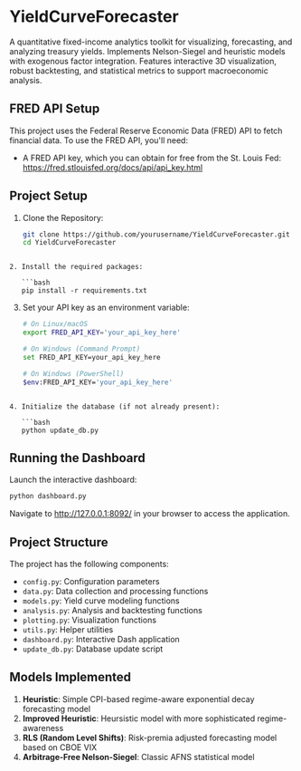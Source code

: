 # YieldCurveForecaster
A quantitative fixed-income analytics toolkit for visualizing, forecasting, and analyzing treasury yields. Implements Nelson-Siegel and heuristic models with exogenous factor integration. Features interactive 3D visualization, robust backtesting, and statistical metrics to support macroeconomic analysis.

## FRED API Setup

This project uses the Federal Reserve Economic Data (FRED) API to fetch financial data. To use the FRED API, you'll need:

- A FRED API key, which you can obtain for free from the St. Louis Fed: https://fred.stlouisfed.org/docs/api/api_key.html


## Project Setup

1. Clone the Repository:

   ```bash
   git clone https://github.com/yourusername/YieldCurveForecaster.git
   cd YieldCurveForecaster
```

2. Install the required packages:

   ```bash
   pip install -r requirements.txt
```

3. Set your API key as an environment variable:

   ```bash
   # On Linux/macOS
   export FRED_API_KEY='your_api_key_here'
   
   # On Windows (Command Prompt)
   set FRED_API_KEY=your_api_key_here
   
   # On Windows (PowerShell)
   $env:FRED_API_KEY='your_api_key_here'

```

4. Initialize the database (if not already present):

   ```bash
   python update_db.py
```

## Running the Dashboard

Launch the interactive dashboard:

   ```bash
   python dashboard.py
```

Navigate to http://127.0.0.1:8092/ in your browser to access the application.

## Project Structure

The project has the following components:

- `config.py`: Configuration parameters
- `data.py`: Data collection and processing functions
- `models.py`: Yield curve modeling functions
- `analysis.py`: Analysis and backtesting functions
- `plotting.py`: Visualization functions
- `utils.py`: Helper utilities
- `dashboard.py`: Interactive Dash application
- `update_db.py`: Database update script

## Models Implemented

1. **Heuristic**: Simple CPI-based regime-aware exponential decay forecasting model 
2. **Improved Heuristic**: Heursistic model with more sophisticated regime-awareness
3. **RLS (Random Level Shifts)**: Risk-premia adjusted forecasting model based on CBOE VIX
4. **Arbitrage-Free Nelson-Siegel**: Classic AFNS statistical model 